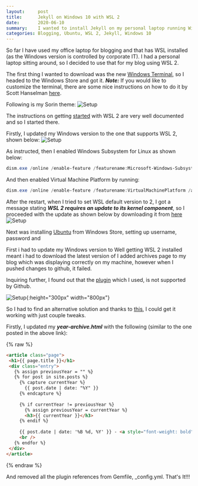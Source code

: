 ```yaml
---
layout:     post
title:      Jekyll on Windows 10 with WSL 2
date:       2020-06-10
summary:    I wanted to install Jekyll on my personal laptop running Windows 10 for blogging and this post explores how I enabled that via WSL 2 setup. 
categories: Blogging, Ubuntu, WSL 2, Jekyll, Windows 10
---
```


So far I have used my office laptop for blogging and that has WSL installed (as the Windows version is controlled by corporate IT). I had a personal laptop sitting around, so I decided to use that for my blog using WSL 2. 

The first thing I wanted to download was the new [Windows Terminal](https://www.microsoft.com/en-us/p/windows-terminal/9n0dx20hk701), so I headed to the Windows Store and got it. ***Note:*** If you would like to customize the terminal, there are some nice instructions on how to do it by Scott Hanselman [here](https://www.hanselman.com/blog/HowToMakeAPrettyPromptInWindowsTerminalWithPowerlineNerdFontsCascadiaCodeWSLAndOhmyposh.aspx).

Following is my Sorin theme:
![Setup]({{site.url}}/images/Terminal-Theme.png)

The instructions on getting [started](https://docs.microsoft.com/en-us/windows/wsl/install-win10) with WSL 2 are very well documented and so I started there.

Firstly, I updated my Windows version to the one that supports WSL 2, shown below:
![Setup]({{site.url}}/images/Win-ver.png)

As instructed, then I enabled Windows Subsystem for Linux as shown below:
```Powershell
dism.exe /online /enable-feature /featurename:Microsoft-Windows-Subsystem-Linux /all /norestart
```
And then enabled Virtual Machine Platform by running:
```Powershell
dism.exe /online /enable-feature /featurename:VirtualMachinePlatform /all /norestart
```
After the restart, when I tried to set WSL default version to 2, I got a message stating ***WSL 2 requires an update to its kernel component***, so I proceeded with the update as shown below by downloading it from [here](https://docs.microsoft.com/en-us/windows/wsl/wsl2-kernel)
![Setup]({{site.url}}/images/WSL-kernel.png)

Next was installing [Ubuntu](https://www.microsoft.com/en-us/p/ubuntu/9nblggh4msv6?activetab=pivot:overviewtab) from Windows Store, setting up username, password and 



First i had to update my Windows version to Well getting WSL 2 installed meant i had to download the latest version of  I added archives page to my blog which was displaying correctly on my machine, however when I pushed changes to github, it failed. 

Inquiring further, I found out that the [plugin](https://jekyll.github.io/jekyll-archives/) which I used, is not supported by Github.

![Setup]({{site.url}}/images/Installing-archives-setup-2.png){:height="300px" width="800px"}

So I had to find an alternative solution and thanks to [this](https://dinobansigan.com/posts/adding-archive-page-to-jekyllnow-blog), I could get it working with just couple tweaks.

Firstly, I updated my ***year-archive.html*** with the following (similar to the one posted in the above link):

 {% raw %}
 ~~~html
<article class="page">
  <h1>{{ page.title }}</h1>
  <div class="entry">    
    {% assign previousYear = "" %}
    {% for post in site.posts %}
      {% capture currentYear %}
        {{ post.date | date: "%Y" }}
      {% endcapture %}
    
      {% if currentYear != previousYear %}
        {% assign previousYear = currentYear %}
        <h3>{{ currentYear }}</h3>
      {% endif %}
    
      {{ post.date | date: '%B %d, %Y' }} - <a style="font-weight: bold" href="{{ post.url }}">{{ post.title }}</a>
      <br />
    {% endfor %}    
  </div>
</article>
~~~
{% endraw %}

And removed all the plugin references from Gemfile, _config.yml. That's It!!!